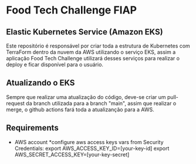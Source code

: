 # Food Tech Challenge FIAP
## Elastic Kubernetes Service (Amazon EKS)
Este repositório é responsável por criar toda a estrutura de Kubernetes com TerraForm dentro da nuvem da AWS utilizando o serviço EKS, assim a aplicação Food Tech Challenge utilizará desses serviços para realizar o deploy e ficar disponível para o usuário.

## Atualizando o EKS
Sempre que realizar uma atualização do código, deve-se criar um pull-request da branch utilizada para a branch "main", assim que realizar o merge, o github actions fará toda a atualizanção para a AWS.

## Requirements
* AWS account
*configure aws access keys vars from Security Credentials:
export AWS_ACCESS_KEY_ID=[your-key-id]
export AWS_SECRET_ACCESS_KEY=[your-key-secret]
